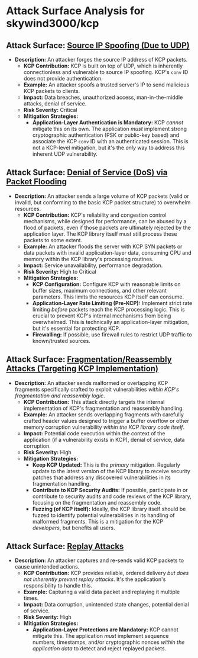 # Attack Surface Analysis for skywind3000/kcp

## Attack Surface: [Source IP Spoofing (Due to UDP)](./attack_surfaces/source_ip_spoofing__due_to_udp_.md)

*   **Description:** An attacker forges the source IP address of KCP packets.
    *   **KCP Contribution:** KCP is built on top of UDP, which is inherently connectionless and vulnerable to source IP spoofing. KCP's `conv` ID does not provide authentication.
    *   **Example:** An attacker spoofs a trusted server's IP to send malicious KCP packets to clients.
    *   **Impact:** Data breaches, unauthorized access, man-in-the-middle attacks, denial of service.
    *   **Risk Severity:** Critical
    *   **Mitigation Strategies:**
        *   **Application-Layer Authentication is Mandatory:** KCP *cannot* mitigate this on its own. The application *must* implement strong cryptographic authentication (PSK or public-key based) and associate the KCP `conv` ID with an authenticated session.  This is not a KCP-level mitigation, but it's the *only* way to address this inherent UDP vulnerability.

## Attack Surface: [Denial of Service (DoS) via Packet Flooding](./attack_surfaces/denial_of_service__dos__via_packet_flooding.md)

*   **Description:** An attacker sends a large volume of KCP packets (valid or invalid, but conforming to the basic KCP packet structure) to overwhelm resources.
    *   **KCP Contribution:** KCP's reliability and congestion control mechanisms, while designed for performance, can be abused by a flood of packets, even if those packets are ultimately rejected by the application layer.  The KCP library itself must still process these packets to some extent.
    *   **Example:** An attacker floods the server with KCP SYN packets or data packets with invalid application-layer data, consuming CPU and memory within the KCP library's processing routines.
    *   **Impact:** Service unavailability, performance degradation.
    *   **Risk Severity:** High to Critical
    *   **Mitigation Strategies:**
        *   **KCP Configuration:** Configure KCP with reasonable limits on buffer sizes, maximum connections, and other relevant parameters. This limits the resources KCP itself can consume.
        *   **Application-Layer Rate Limiting (Pre-KCP):** Implement strict rate limiting *before* packets reach the KCP processing logic. This is crucial to prevent KCP's internal mechanisms from being overwhelmed. This is technically an application-layer mitigation, but it's essential for protecting KCP.
        *   **Firewalling:** If possible, use firewall rules to restrict UDP traffic to known/trusted sources.

## Attack Surface: [Fragmentation/Reassembly Attacks (Targeting KCP Implementation)](./attack_surfaces/fragmentationreassembly_attacks__targeting_kcp_implementation_.md)

*   **Description:** An attacker sends malformed or overlapping KCP fragments specifically crafted to exploit vulnerabilities *within KCP's fragmentation and reassembly logic*.
    *   **KCP Contribution:** This attack directly targets the internal implementation of KCP's fragmentation and reassembly handling.
    *   **Example:** An attacker sends overlapping fragments with carefully crafted header values designed to trigger a buffer overflow or other memory corruption vulnerability *within the KCP library code itself*.
    *   **Impact:** Potential code execution within the context of the application (if a vulnerability exists in KCP), denial of service, data corruption.
    *   **Risk Severity:** High
    *   **Mitigation Strategies:**
        *   **Keep KCP Updated:** This is the *primary* mitigation.  Regularly update to the latest version of the KCP library to receive security patches that address any discovered vulnerabilities in its fragmentation handling.
        *   **Contribute to KCP Security Audits:** If possible, participate in or contribute to security audits and code reviews of the KCP library, focusing on the fragmentation and reassembly code.
        *   **Fuzzing (of KCP itself):** Ideally, the KCP library itself should be fuzzed to identify potential vulnerabilities in its handling of malformed fragments. This is a mitigation for the KCP *developers*, but benefits all users.

## Attack Surface: [Replay Attacks](./attack_surfaces/replay_attacks.md)

*   **Description:** An attacker captures and re-sends valid KCP packets to cause unintended actions.
    *   **KCP Contribution:** KCP provides reliable, ordered delivery *but does not inherently prevent replay attacks*. It's the application's responsibility to handle this.
    *   **Example:** Capturing a valid data packet and replaying it multiple times.
    *   **Impact:** Data corruption, unintended state changes, potential denial of service.
    *   **Risk Severity:** High
    *   **Mitigation Strategies:**
        *   **Application-Layer Protections are Mandatory:** KCP cannot mitigate this. The application *must* implement sequence numbers, timestamps, and/or cryptographic nonces *within the application data* to detect and reject replayed packets.

